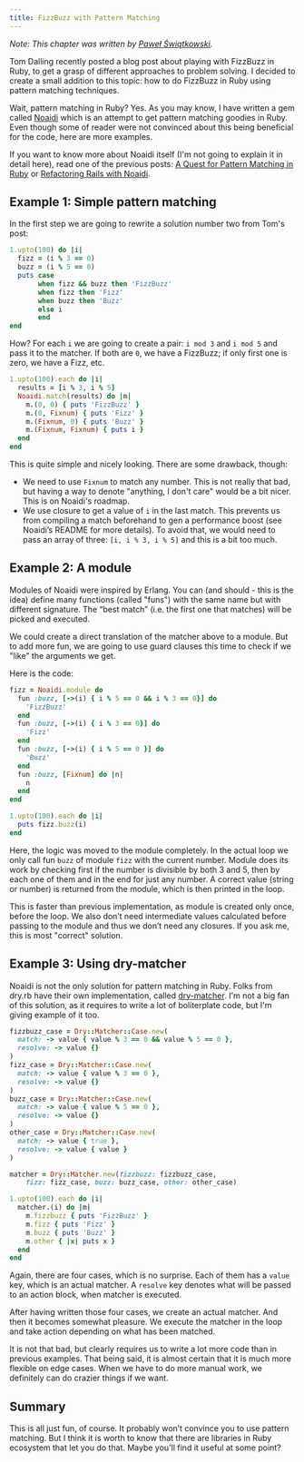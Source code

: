 ```yaml
---
title: FizzBuzz with Pattern Matching
---
```


_Note: This chapter was written by [Paweł Świątkowski](https://github.com/katafrakt)._


Tom Dalling recently posted a blog post about playing with FizzBuzz in Ruby,
to get a grasp of different approaches to problem solving. I decided to create a small addition to this topic: how to do FizzBuzz in Ruby using pattern matching techniques.

Wait, pattern matching in Ruby? Yes. As you may know, I have written a gem called
[Noaidi](https://github.com/katafrakt/noaidi) which is an attempt to get pattern matching goodies in Ruby. Even though some of reader were not convinced about this being beneficial for the code, here are more examples.

If you want to know more about Noaidi itself (I'm not going to explain it in detail here), read one of the previous posts:
[A Quest for Pattern Matching in Ruby](http://katafrakt.me/2016/02/13/quest-for-pattern-matching-in-ruby/) or
[Refactoring Rails with Noaidi](http://katafrakt.me/2016/05/24/refactoring-rails-with-noaidi/).


## Example 1: Simple pattern matching

In the first step we are going to rewrite a solution number two from Tom's post:

``` ruby
1.upto(100) do |i|
  fizz = (i % 3 == 0)
  buzz = (i % 5 == 0)
  puts case
       when fizz && buzz then 'FizzBuzz'
       when fizz then 'Fizz'
       when buzz then 'Buzz'
       else i
       end
end
```

How? For each `i` we are going to create a pair: `i mod 3` and `i mod 5`
and pass it to the matcher. If both are `0`, we have a FizzBuzz; if only first one is zero, we have a Fizz, etc.

``` ruby
1.upto(100).each do |i|
  results = [i % 3, i % 5]
  Noaidi.match(results) do |m|
    m.(0, 0) { puts 'FizzBuzz' }
    m.(0, Fixnum) { puts 'Fizz' }
    m.(Fixnum, 0) { puts 'Buzz' }
    m.(Fixnum, Fixnum) { puts i }
  end
end
```

This is quite simple and nicely looking. There are some drawback, though:

- We need to use `Fixnum` to match any number. This is not really that bad,
  but having a way to denote "anything, I don't care" would be a bit nicer.
  This is on Noaidi's roadmap.
- We use closure to get a value of `i` in the last match. This prevents us from compiling
  a match beforehand to gen a performance boost (see Noaidi’s README for more details).
  To avoid that, we would need to pass an array of three: `[i, i % 3, i % 5]`
  and this is a bit too much.



## Example 2: A module

Modules of Noaidi were inspired by Erlang. You can (and should - this is the idea) define many functions (called "funs") with the same name but with different signature. The “best match” (i.e. the first one that matches) will be picked and executed.

We could create a direct translation of the matcher above to a module. But to add more fun, we are going to use guard clauses this time to check if we "like" the arguments we get.

Here is the code:

``` ruby
fizz = Noaidi.module do
  fun :buzz, [->(i) { i % 5 == 0 && i % 3 == 0}] do
    'FizzBuzz'
  end
  fun :buzz, [->(i) { i % 3 == 0}] do
    'Fizz'
  end
  fun :buzz, [->(i) { i % 5 == 0 }] do
    'Buzz'
  end
  fun :buzz, [Fixnum] do |n|
    n
  end
end

1.upto(100).each do |i|
  puts fizz.buzz(i)
end
```

Here, the logic was moved to the module completely. In the actual loop we only
call fun `buzz` of module `fizz` with the current number.
Module does its work by checking first if the number is divisible by both 3 and 5, then by each one of them and in the end for just any number. A correct value (string or number) is returned from the module, which is then printed in the loop.

This is faster than previous implementation, as module is created only once, before the loop. We also don’t need intermediate values calculated before passing to the module and thus we don’t need any closures. If you ask me, this is most "correct" solution.


## Example 3: Using dry-matcher

Noaidi is not the only solution for pattern matching in Ruby. Folks from dry.rb have their own implementation, called [dry-matcher](http://dry-rb.org/gems/dry-matcher/).
I'm not a big fan of this solution, as it requires to write a lot of boliterplate code, but I'm giving example of it too.

``` ruby
fizzbuzz_case = Dry::Matcher::Case.new(
  match: -> value { value % 3 == 0 && value % 5 == 0 },
  resolve: -> value {}
)
fizz_case = Dry::Matcher::Case.new(
  match: -> value { value % 3 == 0 },
  resolve: -> value {}
)
buzz_case = Dry::Matcher::Case.new(
  match: -> value { value % 5 == 0 },
  resolve: -> value {}
)
other_case = Dry::Matcher::Case.new(
  match: -> value { true },
  resolve: -> value { value }
)

matcher = Dry::Matcher.new(fizzbuzz: fizzbuzz_case,
 	fizz: fizz_case, buzz: buzz_case, other: other_case)

1.upto(100).each do |i|
  matcher.(i) do |m|
    m.fizzbuzz { puts 'FizzBuzz' }
    m.fizz { puts 'Fizz' }
    m.buzz { puts 'Buzz' }
    m.other { |x| puts x }
  end
end
```

Again, there are four cases, which is no surprise. Each of them has a `value` key,
which is an actual matcher. A `resolve` key denotes what will be passed to an action block,
when matcher is executed.

After having written those four cases, we create an actual matcher. And then it becomes somewhat pleasure. We execute the matcher in the loop and take action depending on what has been matched.

It is not that bad, but clearly requires us to write a lot more code than in previous examples. That being said, it is almost certain that it is much more flexible on edge cases. When we have to do more manual work, we definitely can do crazier things if we want.


## Summary

This is all just fun, of course. It probably won’t convince you to use pattern matching.
But I think it is worth to know that there are libraries in Ruby ecosystem that let you do that.
Maybe you'll find it useful at some point?
